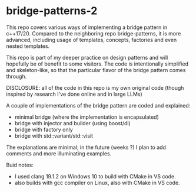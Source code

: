# bridge-patterns-2

This repo covers various ways of implementing a bridge pattern in c++17/20.
Compared to the neighboring repo bridge-patterns, it is more advanced, including usage of templates, concepts, factories and even nested templates.

This repo is part of my deeper practice on design patterns and will hopefully be of benefit to some visitors.
The code is intentionally simplified and skeleton-like, so that the particular flavor of the bridge pattern comes through.

DISCLOSURE: all of the code in this repo is my own original code (though inspired by research I've done online and in large LLMs)

A couple of implementations of the bridge pattern are coded and explained:

- minimal bridge (where the implementation is encapsulated)
- bridge with injector and builder (using boost/di)
- bridge with factory only
- bridge with std::variant/std::visit

The explanations are minimal; in the future (weeks ?) I plan to add comments and more illuminating examples.

Buid notes:

- I used clang 19.1.2 on Windows 10 to build with CMake in VS code.
- also builds with gcc compiler on Linux, also with CMake in VS code.

